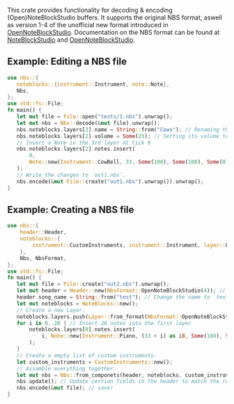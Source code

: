 This crate provides functionality for decoding & encoding (Open)NoteBlockStudio buffers.
It supports the original NBS format, aswell as version 1-4 of the unofficial new format introduced in [OpenNoteBlockStudio](https://github.com/HielkeMinecraft/OpenNoteBlockStudio).
Documentation on the NBS format can be found at [NoteBlockStudio](https://www.stuffbydavid.com/mcnbs/format) and [OpenNoteBlockStudio](https://hielkeminecraft.github.io/OpenNoteBlockStudio/nbs).
## Example: Editing a NBS file
```rust
use nbs::{
   noteblocks::{instrument::Instrument, note::Note},
   Nbs,
};
use std::fs::File;
fn main() {
   let mut file = File::open("tests/1.nbs").unwrap();
   let mut nbs = Nbs::decode(&mut file).unwrap();
   nbs.noteblocks.layers[2].name = String::from("Cows"); // Renaming the 3rd layer "Cows".
   nbs.noteblocks.layers[2].volume = Some(25); // Setting its volume to 25%.
   // Insert a Note in the 3rd layer at tick 0
   nbs.noteblocks.layers[2].notes.insert(
       0,
       Note::new(Instrument::CowBell, 33, Some(100), Some(100), Some(0)),
   );
   // Write the changes to `out1.nbs`.
   nbs.encode(&mut File::create("out1.nbs").unwrap()).unwrap();
}
```
## Example: Creating a NBS file
```rust
use nbs::{
    header::Header,
    noteblocks::{
        instrument::CustomInstruments, instrument::Instrument, layer::Layer, note::Note, NoteBlocks,
    },
    Nbs, NbsFormat,
};
use std::fs::File;
fn main() {
   let mut file = File::create("out2.nbs").unwrap();
   let mut header = Header::new(NbsFormat::OpenNoteBlockStudio(4)); // Create a header.
   header.song_name = String::from("test"); // Change the name to `test`.
   let mut noteblocks = NoteBlocks::new();
   // Create a new Layer.
   noteblocks.layers.push(Layer::from_format(NbsFormat::OpenNoteBlockStudio(4)));
   for i in 0..20 { // Insert 20 notes into the first layer
       noteblocks.layers[0].notes.insert(
           i, Note::new(Instrument::Piano, (33 + i) as i8, Some(100), Some(100), Some(0))
       );
   }
   // Create a empty list of custom instruments.
   let custom_instruments = CustomInstruments::new();
   // Assamble everything together.
   let mut nbs = Nbs::from_componets(header, noteblocks, custom_instruments);
   nbs.update(); // Update certian fields in the header to match the rest of the file.
   nbs.encode(&mut file); // save!
}
```